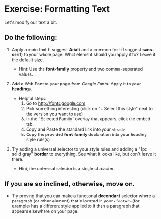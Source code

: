 # Exercise: Formatting Text

Let's modify our text a bit. 

## Do the following:

1. Apply a main font (I suggest **Arial**) and a common font (I suggest **sans-serif**) to your whole page.  What element should you apply it to?  Leave it the default size.
    - Hint:  Use the **font-family** property and two comma-separated values.

1. Add a Web Font to your page from *Google Fonts*.  Apply it to your **headings**.
    - Helpful steps:
        1. Go to http://fonts.google.com
        1. Pick something interesting (click on "+ Select this style" next to the version you want to use)
        1. In the "Selected Family" overlay that appears, click the embed tab.
        1. Copy and Paste the standard link into your `<head>`
        1. Copy the provided **font-family** declaration into your heading style rule(s)

1. Try adding a universal selector to your style rules and adding a "1px solid gray" **border** to everything.  See what it looks like, but don't leave it there.
    - Hint, the universal selector is a single character.

## If you are so inclined, otherwise, move on.
- Try proving that you can make a functional **decendant** selector where a paragraph (or other element) that's located in your `<footer>` (for example) has a different style applied to it than a paragraph that appears elsewhere on your page.
